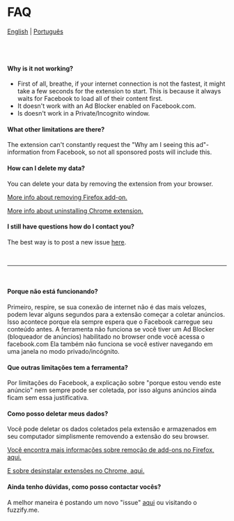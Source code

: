 # FAQ

[English](#en) | [Português](#pt)

<br>
<br>

#### <a id="en"></a> Why is it not working?
- First of all, breathe, if your internet connection is not the fastest, it might take a few seconds for the extension to start. This is because it always waits for Facebook to load all of their content first.
- It doesn't work with an Ad Blocker enabled on Facebook.com.
- Is doesn't work in a Private/Incognito window.

#### What other limitations are there?
The extension can't constantly request the "Why am I seeing this ad"-information from Facebook, so not all sponsored posts will include this.

#### How can I delete my data?
You can delete your data by removing the extension from your browser.

[More info about removing Firefox add-on.](https://support.mozilla.org/en-US/kb/disable-or-remove-add-ons)

[More info about uninstalling Chrome extension.](https://support.google.com/chrome_webstore/answer/2664769?hl=en)

#### I still have questions how do I contact you?
The best way is to post a new issue [here](https://github.com/d4t4x/facebook-cleaner/issues).


<br>
<hr>
<br>

#### <a id="pt"></a> Porque não está funcionando?
Primeiro, respire, se sua conexão de internet não é das mais velozes, podem levar alguns segundos para a extensão começar a coletar anúncios. Isso acontece porque ela sempre espera que o Facebook carregue seu conteúdo antes.
A ferramenta não funciona se você tiver um Ad Blocker (bloqueador de anúncios) habilitado no browser onde você acessa o facebook.com
Ela também não funciona se você estiver navegando em uma janela no modo privado/incógnito.

#### Que outras limitações tem a ferramenta?
Por limitações do Facebook, a explicação sobre "porque estou vendo este anúncio" nem sempre pode ser coletada, por isso alguns anúncios ainda ficam sem essa justificativa.

#### Como posso deletar meus dados?
Você pode deletar os dados coletados pela extensão e armazenados em seu computador simplismente removendo a extensão do seu browser.

[Você encontra mais informações sobre remoção de add-ons no Firefox, aqui.](https://support.mozilla.org/pt-BR/kb/desabilitar-ou-remover-extensoes)

[E sobre desinstalar extensões no Chrome, aqui.](https://support.google.com/chrome_webstore/answer/2664769?hl=pt)

#### Ainda tenho dúvidas, como posso contactar vocês?
A melhor maneira é postando um novo "issue" [aqui](https://github.com/d4t4x/facebook-cleaner/issues) ou visitando o fuzzify.me.